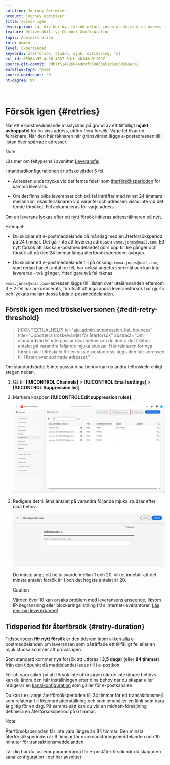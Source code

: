```yaml
---
solution: Journey Optimizer
product: journey optimizer
title: Försök igen
description: Lär dig hur nya försök utförs innan du skickar en adress till listan över inaktiveringar
feature: Deliverability, Channel Configuration
topic: Administration
role: Admin
level: Experienced
keywords: återförsök, studsa, mjuk, optimering, fel
exl-id: 05564a99-da50-4837-8dfb-bb1d3e0f1097
source-git-commit: 0db7f514a2604ad09fbd9863a51d3c86d69eac41
workflow-type: tm+mt
source-wordcount: '0'
ht-degree: 0%

---
```


# Försök igen {#retries}

När ett e-postmeddelande misslyckas på grund av ett tillfälligt **mjukt avhoppsfel** för en viss adress, utförs flera försök. Varje fel ökar en felräknare. När den här räknaren når gränsvärdet läggs e-postadressen till i listan över spärrade adresser.

>[!NOTE]
>
>Läs mer om feltyperna i avsnittet [Leveransfel](../reports/suppression-list.md#delivery-failures).

I standardkonfigurationen är tröskelvärdet 5 fel.

* Adressen undertrycks vid det femte felet inom [återförsöksperioden](#retry-duration) för samma leverans.

* Om det finns olika leveranser och två fel inträffar med minst 24 timmars mellanrum, ökas felräknaren vid varje fel och adressen visas inte vid det femte försöket. Fel ackumuleras för varje adress.

Om en leverans lyckas efter ett nytt försök initieras adressräknaren på nytt.

Exempel:

* Du skickar ett e-postmeddelande på måndag med en återförsöksperiod på 24 timmar. Det går inte att leverera adressen `emma.jones@mail.com`. Ett nytt försök att skicka e-postmeddelandet görs upp till tre gånger och försök att nå den 24 timmar långa återförsöksperioden avbryts.

* Du skickar ett e-postmeddelande till på onsdag. `emma.jones@mail.com`, som redan har ett antal tre fel, har också angetts som mål och kan inte levereras - två gånger. Ytterligare två fel räknas.

`emma.jones@mail.com`-adressen läggs till i listan över utelämnanden eftersom 3 + 2-fel har ackumulerats, förutsatt att inga andra leveransförsök har gjorts och lyckats mellan dessa båda e-postmeddelanden.

## Försök igen med tröskelversionen {#edit-retry-threshold}

>[!CONTEXTUALHELP]
>id="ajo_admin_suppression_list_bounces"
>title="Uppdatera tröskelvärdet för återförsök"
>abstract="Om standardvärdet inte passar dina behov kan du ändra det tillåtna antalet på varandra följande mjuka studsar. När räknaren för nya försök når feltröskeln för en viss e-postadress läggs den här adressen till i listan över spärrade adresser."
<!--
>additional-url="https://experienceleague.adobe.com/docs/journey-optimizer/using/reporting/deliverability/suppression-list.html?lang=sv-SE" text="Understand the suppresion list"-->

Om standardvärdet 5 inte passar dina behov kan du ändra feltröskeln enligt stegen nedan.

1. Gå till **[!UICONTROL Channels]** > **[!UICONTROL Email settings]** > **[!UICONTROL Suppression list]**.

1. Markera knappen **[!UICONTROL Edit suppression rules]**.

   ![](assets/suppression-list-edit-retries.png)

1. Redigera det tillåtna antalet på varandra följande mjuka studsar efter dina behov.

   ![](assets/suppression-list-edit-soft-bounces.png)

   Du måste ange ett heltalsvärde mellan 1 och 20, vilket innebär att det minsta antalet försök är 1 och det högsta antalet är 20.

   >[!CAUTION]
   >
   >Värden över 10 kan orsaka problem med leveransens anseende, liksom IP-begränsning eller blockeringslistning från Internet-leverantörer. [Läs mer om levererbarhet](../reports/deliverability.md)

## Tidsperiod för återförsök {#retry-duration}

Tidsperioden **för nytt försök** är den tidsram inom vilken alla e-postmeddelanden om leveransen som påträffade ett tillfälligt fel eller en mjuk studsa kommer att provas igen.

Som standard kommer nya försök att utföras i **3,5 dagar** (eller **84 timmar**) från den tidpunkt då meddelandet lades till i e-postkön.

För att vara säker på att försök inte utförs igen när de inte längre behövs kan du ändra den här inställningen efter dina behov när du skapar eller redigerar en [kanalkonfiguration](channel-surfaces.md) som gäller för e-postkanalen.

Du kan t.ex. ange återförsöksperioden till 24 timmar för ett transaktionsmejl som relaterar till lösenordsåterställning och som innehåller en länk som bara är giltig för en dag. På samma sätt kan du vid en midnatt-försäljning definiera en återförsöksperiod på 6 timmar.

>[!NOTE]
>
>Återförsöksperioden får inte vara längre än 84 timmar. Den minsta återförsöksperioden är 6 timmar för marknadsföringsmeddelanden och 10 minuter för transaktionsmeddelanden.

Lär dig hur du justerar parametrarna för e-poståterförsök när du skapar en kanalkonfiguration i [det här avsnittet](../email/email-settings.md#email-retry).

